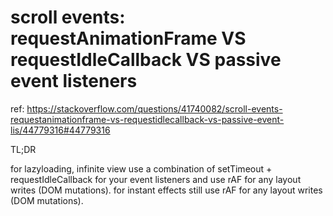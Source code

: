 # scroll events: requestAnimationFrame VS requestIdleCallback VS passive event listeners

ref: https://stackoverflow.com/questions/41740082/scroll-events-requestanimationframe-vs-requestidlecallback-vs-passive-event-lis/44779316#44779316

TL;DR

for lazyloading, infinite view use a combination of setTimeout + requestIdleCallback for your event listeners and use rAF for any layout writes (DOM mutations).
for instant effects still use rAF for any layout writes (DOM mutations).
